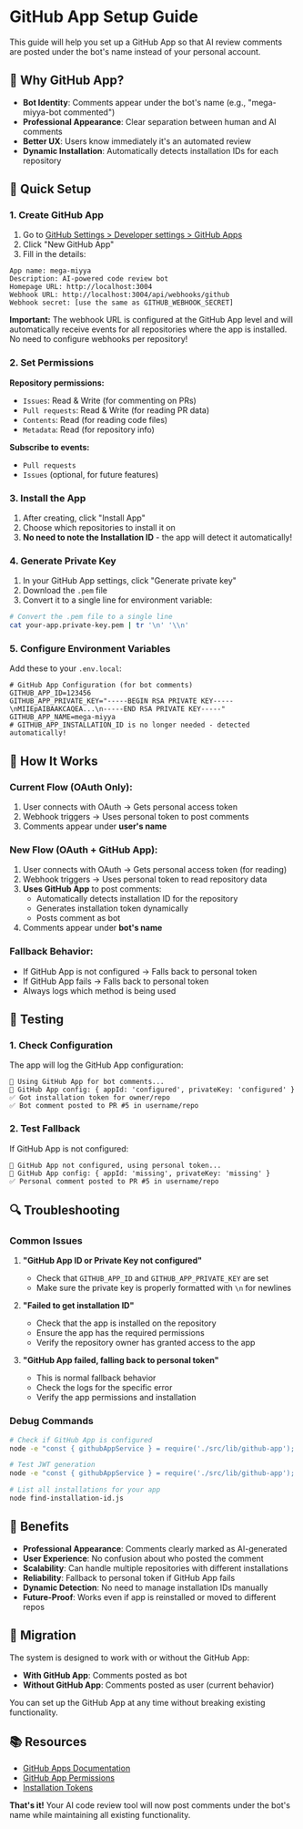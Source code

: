 # GitHub App Setup Guide

This guide will help you set up a GitHub App so that AI review comments are posted under the bot's name instead of your personal account.

## 🎯 Why GitHub App?

- **Bot Identity**: Comments appear under the bot's name (e.g., "mega-miyya-bot commented")
- **Professional Appearance**: Clear separation between human and AI comments
- **Better UX**: Users know immediately it's an automated review
- **Dynamic Installation**: Automatically detects installation IDs for each repository

## 🚀 Quick Setup

### 1. Create GitHub App

1. Go to [GitHub Settings > Developer settings > GitHub Apps](https://github.com/settings/apps)
2. Click "New GitHub App"
3. Fill in the details:

```
App name: mega-miyya
Description: AI-powered code review bot
Homepage URL: http://localhost:3004
Webhook URL: http://localhost:3004/api/webhooks/github
Webhook secret: [use the same as GITHUB_WEBHOOK_SECRET]
```

**Important:** The webhook URL is configured at the GitHub App level and will automatically receive events for all repositories where the app is installed. No need to configure webhooks per repository!

### 2. Set Permissions

**Repository permissions:**
- `Issues`: Read & Write (for commenting on PRs)
- `Pull requests`: Read & Write (for reading PR data)
- `Contents`: Read (for reading code files)
- `Metadata`: Read (for repository info)

**Subscribe to events:**
- `Pull requests`
- `Issues` (optional, for future features)

### 3. Install the App

1. After creating, click "Install App"
2. Choose which repositories to install it on
3. **No need to note the Installation ID** - the app will detect it automatically!

### 4. Generate Private Key

1. In your GitHub App settings, click "Generate private key"
2. Download the `.pem` file
3. Convert it to a single line for environment variable:

```bash
# Convert the .pem file to a single line
cat your-app.private-key.pem | tr '\n' '\\n'
```

### 5. Configure Environment Variables

Add these to your `.env.local`:

```env
# GitHub App Configuration (for bot comments)
GITHUB_APP_ID=123456
GITHUB_APP_PRIVATE_KEY="-----BEGIN RSA PRIVATE KEY-----\nMIIEpAIBAAKCAQEA...\n-----END RSA PRIVATE KEY-----"
GITHUB_APP_NAME=mega-miyya
# GITHUB_APP_INSTALLATION_ID is no longer needed - detected automatically!
```

## 🔧 How It Works

### Current Flow (OAuth Only):
1. User connects with OAuth → Gets personal access token
2. Webhook triggers → Uses personal token to post comments
3. Comments appear under **user's name**

### New Flow (OAuth + GitHub App):
1. User connects with OAuth → Gets personal access token (for reading)
2. Webhook triggers → Uses personal token to read repository data
3. **Uses GitHub App** to post comments:
   - Automatically detects installation ID for the repository
   - Generates installation token dynamically
   - Posts comment as bot
4. Comments appear under **bot's name**

### Fallback Behavior:
- If GitHub App is not configured → Falls back to personal token
- If GitHub App fails → Falls back to personal token
- Always logs which method is being used

## 🧪 Testing

### 1. Check Configuration

The app will log the GitHub App configuration:

```
🤖 Using GitHub App for bot comments...
🔧 GitHub App config: { appId: 'configured', privateKey: 'configured' }
✅ Got installation token for owner/repo
✅ Bot comment posted to PR #5 in username/repo
```

### 2. Test Fallback

If GitHub App is not configured:

```
👤 GitHub App not configured, using personal token...
🔧 GitHub App config: { appId: 'missing', privateKey: 'missing' }
✅ Personal comment posted to PR #5 in username/repo
```

## 🔍 Troubleshooting

### Common Issues

1. **"GitHub App ID or Private Key not configured"**
   - Check that `GITHUB_APP_ID` and `GITHUB_APP_PRIVATE_KEY` are set
   - Make sure the private key is properly formatted with `\n` for newlines

2. **"Failed to get installation ID"**
   - Check that the app is installed on the repository
   - Ensure the app has the required permissions
   - Verify the repository owner has granted access to the app

3. **"GitHub App failed, falling back to personal token"**
   - This is normal fallback behavior
   - Check the logs for the specific error
   - Verify the app permissions and installation

### Debug Commands

```bash
# Check if GitHub App is configured
node -e "const { githubAppService } = require('./src/lib/github-app'); console.log(githubAppService.getConfig());"

# Test JWT generation
node -e "const { githubAppService } = require('./src/lib/github-app'); console.log(githubAppService.isConfigured());"

# List all installations for your app
node find-installation-id.js
```

## 🎯 Benefits

- **Professional Appearance**: Comments clearly marked as AI-generated
- **User Experience**: No confusion about who posted the comment
- **Scalability**: Can handle multiple repositories with different installations
- **Reliability**: Fallback to personal token if GitHub App fails
- **Dynamic Detection**: No need to manage installation IDs manually
- **Future-Proof**: Works even if app is reinstalled or moved to different repos

## 🔄 Migration

The system is designed to work with or without the GitHub App:

- **With GitHub App**: Comments posted as bot
- **Without GitHub App**: Comments posted as user (current behavior)

You can set up the GitHub App at any time without breaking existing functionality.

## 📚 Resources

- [GitHub Apps Documentation](https://docs.github.com/en/apps)
- [GitHub App Permissions](https://docs.github.com/en/apps/creating-github-apps/setting-up-a-github-app/creating-a-github-app#choosing-permissions)
- [Installation Tokens](https://docs.github.com/en/apps/creating-github-apps/authenticating-with-a-github-app/generating-an-installation-access-token-for-a-github-app)

**That's it!** Your AI code review tool will now post comments under the bot's name while maintaining all existing functionality. 
